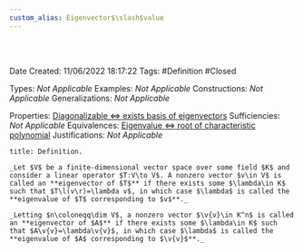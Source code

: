 ```yaml
---
custom_alias: Eigenvector$\slash$value
---
```



<br />
<br />

Date Created: 11/06/2022 18:17:22
Tags: #Definition #Closed

Types: _Not Applicable_
Examples: _Not Applicable_
Constructions: _Not Applicable_
Generalizations: _Not Applicable_

Properties: [Diagonalizable $\Leftrightarrow$ exists basis of eigenvectors](Diagonalizable%20iff%20exists%20basis%20of%20eigenvectors.md)
Sufficiencies: _Not Applicable_
Equivalences: [Eigenvalue $\Leftrightarrow$ root of characteristic polynomial](Eigenvalue%20iff%20root%20of%20characteristic%20polynomial.md)
Justifications: _Not Applicable_

``` ad-Definition
title: Definition.

_Let $V$ be a finite-dimensional vector space over some field $K$ and consider a linear operator $T:V\to V$. A nonzero vector $v\in V$ is called an **eigenvector of $T$** if there exists some $\lambda\in K$ such that $T\l(v\r)=\lambda v$, in which case $\lambda$ is called the **eigenvalue of $T$ corresponding to $v$**._

_Letting $n\coloneqq\dim V$, a nonzero vector $\v{v}\in K^n$ is called an **eigenvector of $A$** if there exists some $\lambda\in K$ such that $A\v{v}=\lambda\v{v}$, in which case $\lambda$ is called the **eigenvalue of $A$ corresponding to $\v{v}$**._

```
